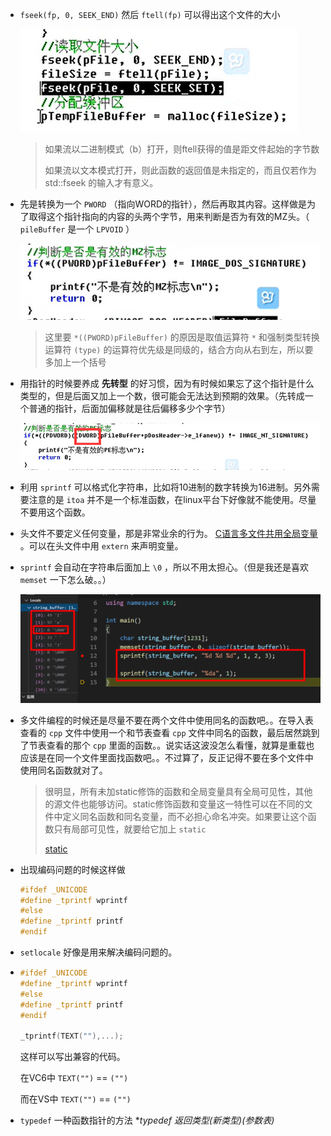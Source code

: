 + `fseek(fp, 0, SEEK_END)` 然后 `ftell(fp)` 可以得出这个文件的大小

  ![无法加载请爬梯子](https://raw.githubusercontent.com/smallzhong/picgo-pic-bed/master/20200706102237.png)

  > 如果流以二进制模式（b）打开，则ftell获得的值是距文件起始的字节数
  >
  > 如果流以文本模式打开，则此函数的返回值是未指定的，而且仅若作为 std::fseek 的输入才有意义。

  

+ 先是转换为一个 `PWORD` （指向WORD的指针），然后再取其内容。这样做是为了取得这个指针指向的内容的头两个字节，用来判断是否为有效的MZ头。（ `pileBuffer` 是一个 `LPVOID` ）

  ![无法加载请爬梯子](https://raw.githubusercontent.com/smallzhong/picgo-pic-bed/master/20200706102948.png)

  > 这里要 `*((PWORD)pFileBuffer)` 的原因是取值运算符 `*` 和强制类型转换运算符 `(type)` 的运算符优先级是同级的，结合方向从右到左，所以要多加上一个括号

+ 用指针的时候要养成 **先转型** 的好习惯，因为有时候如果忘了这个指针是什么类型的，但是后面又加上一个数，很可能会无法达到预期的效果。（先转成一个普通的指针，后面加偏移就是往后偏移多少个字节）

  ![无法加载请爬梯子](https://raw.githubusercontent.com/smallzhong/picgo-pic-bed/master/20200706155849.png)

  

+ 利用 `sprintf` 可以格式化字符串，比如将10进制的数字转换为16进制。另外需要注意的是 `itoa` 并不是一个标准函数，在linux平台下好像就不能使用。尽量不要用这个函数。

+ 头文件不要定义任何变量，那是非常业余的行为。 [C语言多文件共用全局变量](https://www.cnblogs.com/invisible2/p/6905892.html) 。可以在头文件中用 `extern` 来声明变量。

+ `sprintf` 会自动在字符串后面加上 `\0` ，所以不用太担心。（但是我还是喜欢 `memset` 一下怎么破。。）

  ![image-20200805213801324](https://raw.githubusercontent.com/smallzhong/picgo-pic-bed/master/image-20200805213801324.png)

+ 多文件编程的时候还是尽量不要在两个文件中使用同名的函数吧。。在导入表查看的 `cpp` 文件中使用一个和节表查看 `cpp` 文件中同名的函数，最后居然跳到了节表查看的那个 `cpp` 里面的函数。。说实话这波没怎么看懂，就算是重载也应该是在同一个文件里面找函数吧。。不过算了，反正记得不要在多个文件中使用同名函数就对了。

  >很明显，所有未加static修饰的函数和全局变量具有全局可见性，其他的源文件也能够访问。static修饰函数和变量这一特性可以在不同的文件中定义同名函数和同名变量，而不必担心命名冲突。如果要让这个函数只有局部可见性，就要给它加上 `static`
  >
  >[static](https://blog.csdn.net/FreeApe/article/details/50979425)

+ 出现编码问题的时候这样做

  ```cpp
  #ifdef _UNICODE
  #define _tprintf wprintf
  #else
  #define _tprintf printf
  #endif
  ```

+ `setlocale` 好像是用来解决编码问题的。

+ ```cpp
  #ifdef _UNICODE
  #define _tprintf wprintf
  #else
  #define _tprintf printf
  #endif
  
  _tprintf(TEXT(""),...);
  ```

  这样可以写出兼容的代码。

  在VC6中 `TEXT("")` == `("")`

  而在VS中  `TEXT("")` == `("")`

+ `typedef` 一种函数指针的方法 **typedef  返回类型(*新类型)(参数表)**
